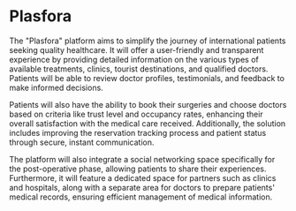 # Plasfora


The "Plasfora" platform aims to simplify the journey of international patients seeking quality healthcare. It will offer a user-friendly and transparent experience by providing detailed information on the various types of available treatments, clinics, tourist destinations, and qualified doctors. Patients will be able to review doctor profiles, testimonials, and feedback to make informed decisions.

Patients will also have the ability to book their surgeries and choose doctors based on criteria like trust level and occupancy rates, enhancing their overall satisfaction with the medical care received. Additionally, the solution includes improving the reservation tracking process and patient status through secure, instant communication.

The platform will also integrate a social networking space specifically for the post-operative phase, allowing patients to share their experiences. Furthermore, it will feature a dedicated space for partners such as clinics and hospitals, along with a separate area for doctors to prepare patients' medical records, ensuring efficient management of medical information.
